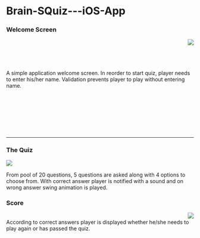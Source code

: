 # Brain-SQuiz---iOS-App

<div align="left">

### Welcome Screen
</div>
<img align = "right" src="https://user-images.githubusercontent.com/22201958/42727490-b24fee82-8775-11e8-8451-11c6bd05701f.jpg">

<br/>
<br/>
<br/>
<br/>

A simple application welcome screen. In reorder to start quiz, player needs to enter his/her name. Validation prevents player to play without entering name.
</div>

<br/>
<br/>
<br/>
<br/>
<br/>
<br/>
<div>
<hr/>
 
<div align="left"> 

### The Quiz

</div>
<img align="left" src = "https://user-images.githubusercontent.com/22201958/42727491-b25fdd2e-8775-11e8-99f7-0dd4cab819d8.jpg">

<br/>

From pool of 20 questions, 5 questions are asked along with 4 options to choose from. With correct answer player is notified with a sound and on wrong answer swing animation is played.


<div align="left">

### Score

</div>

<img align="right" src="https://user-images.githubusercontent.com/22201958/42727492-b26dd276-8775-11e8-8870-cff04b48b673.jpg">


<br/>
According to correct answers player is displayed whether he/she needs to play again or has passed the quiz.


